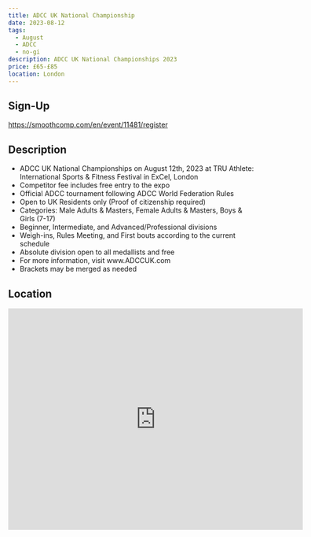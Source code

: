```yaml
---
title: ADCC UK National Championship
date: 2023-08-12
tags:
  - August
  - ADCC
  - no-gi
description: ADCC UK National Championships 2023 
price: £65-£85
location: London
---
```

## Sign-Up
https://smoothcomp.com/en/event/11481/register

## Description
<ul>
  <li>ADCC UK National Championships on August 12th, 2023 at TRU Athlete: International Sports & Fitness Festival in ExCel, London</li>
  <li>Competitor fee includes free entry to the expo</li>
  <li>Official ADCC tournament following ADCC World Federation Rules</li>
  <li>Open to UK Residents only (Proof of citizenship required)</li>
  <li>Categories: Male Adults & Masters, Female Adults & Masters, Boys & Girls (7-17)</li>
  <li>Beginner, Intermediate, and Advanced/Professional divisions</li>
  <li>Weigh-ins, Rules Meeting, and First bouts according to the current schedule</li>
  <li>Absolute division open to all medallists and free</li>
  <li>For more information, visit www.ADCCUK.com</li>
  <li>Brackets may be merged as needed</li>
</ul>

## Location
<iframe src="https://www.google.com/maps/embed?pb=!1m17!1m12!1m3!1d2483.259223503093!2d0.02765731576999916!3d51.508460079635356!2m3!1f0!2f0!3f0!3m2!1i1024!2i768!4f13.1!3m2!1m1!2zNTHCsDMwJzMwLjUiTiAwwrAwMSc0Ny41IkU!5e0!3m2!1sen!2suk!4v1689530708033!5m2!1sen!2suk" width="600" height="450" style="border:0;" allowfullscreen="" loading="lazy" referrerpolicy="no-referrer-when-downgrade"></iframe>
